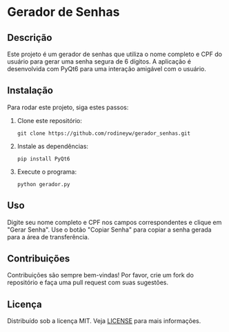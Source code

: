 # Gerador de Senhas

## Descrição

Este projeto é um gerador de senhas que utiliza o nome completo e CPF do usuário para gerar uma senha segura de 6 dígitos. A aplicação é desenvolvida com PyQt6 para uma interação amigável com o usuário.

## Instalação

Para rodar este projeto, siga estes passos:

1. Clone este repositório:

   ```
   git clone https://github.com/rodineyw/gerador_senhas.git
   ```

2. Instale as dependências:

   ```
   pip install PyQt6
   ```

3. Execute o programa:

   ```
   python gerador.py
   ```

## Uso

Digite seu nome completo e CPF nos campos correspondentes e clique em "Gerar Senha". Use o botão "Copiar Senha" para copiar a senha gerada para a área de transferência.

## Contribuições

Contribuições são sempre bem-vindas! Por favor, crie um fork do repositório e faça uma pull request com suas sugestões.

## Licença

Distribuído sob a licença MIT. Veja [LICENSE](https://github.com/rodineyw/gerador_senhas/blob/main/LICENSE) para mais informações.
